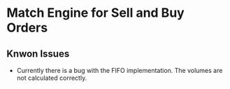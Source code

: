 # Match Engine for Sell and Buy Orders

## Knwon Issues
* Currently there is a bug with the FIFO implementation. The volumes are not calculated correctly.